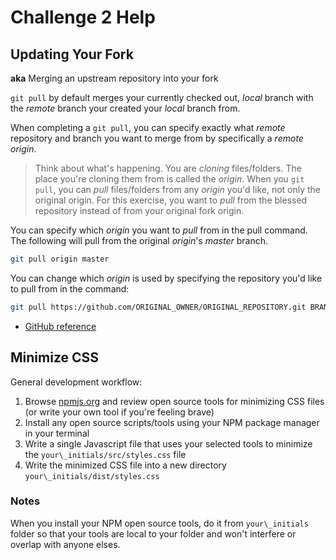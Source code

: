 # Challenge 2 Help

## Updating Your Fork

**aka** Merging an upstream repository into your fork

`git pull` by default merges your currently checked out, _local_ branch with the _remote_ branch your created your _local_ branch from.

When completing a `git pull`, you can specify exactly what _remote_ repository and branch you want to merge from by specifically a _remote origin_.

> Think about what's happening. You are _cloning_ files/folders. The place you're cloning them from is called the _origin_. When you `git pull`, you can _pull_ files/folders from any _origin_ you'd like, not only the original origin. For this exercise, you want to _pull_ from the blessed repository instead of from your original fork origin.

You can specify which _origin_ you want to _pull_ from in the pull command. The following will pull from the original _origin_'s _master_ branch.

```bash
git pull origin master
```

You can change which _origin_ is used by specifying the repository you'd like to pull from in the command:

```bash
git pull https://github.com/ORIGINAL_OWNER/ORIGINAL_REPOSITORY.git BRANCH_NAME
```

- [GitHub reference](https://help.github.com/articles/merging-an-upstream-repository-into-your-fork/)

## Minimize CSS

General development workflow:

1. Browse [npmjs.org](http://npmjs.org) and review open source tools for minimizing CSS files (or write your own tool if you're feeling brave)
1. Install any open source scripts/tools using your NPM package manager in your terminal
1. Write a single Javascript file that uses your selected tools to minimize the `your\_initials/src/styles.css` file
1. Write the minimized CSS file into a new directory `your\_initials/dist/styles.css`

### Notes

When you install your NPM open source tools, do it from `your\_initials` folder so that your tools are local to your folder and won't interfere or overlap with anyone elses.